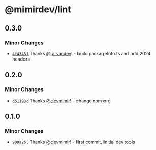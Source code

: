 # @mimirdev/lint

## 0.3.0

### Minor Changes

- [`4f4348f`](https://github.com/mimir-labs/dev/commit/4f4348f7ba1ca4312050dc87249e4080d28c42b7) Thanks [@jarvandev](https://github.com/jarvandev)! - build packageInfo.ts and add 2024 headers

## 0.2.0

### Minor Changes

- [`d51198d`](https://github.com/mimir-labs/dev/commit/d51198d53638bcff799fc1d8aba287b78b48abc5) Thanks [@devmimir](https://github.com/devmimir)! - change npm org

## 0.1.0

### Minor Changes

- [`909a2b5`](https://github.com/mimir-labs/dev/commit/909a2b52396273cfcf2bc84ff4fcf09985f1d19f) Thanks [@devmimir](https://github.com/devmimir)! - first commit, initial dev tools
